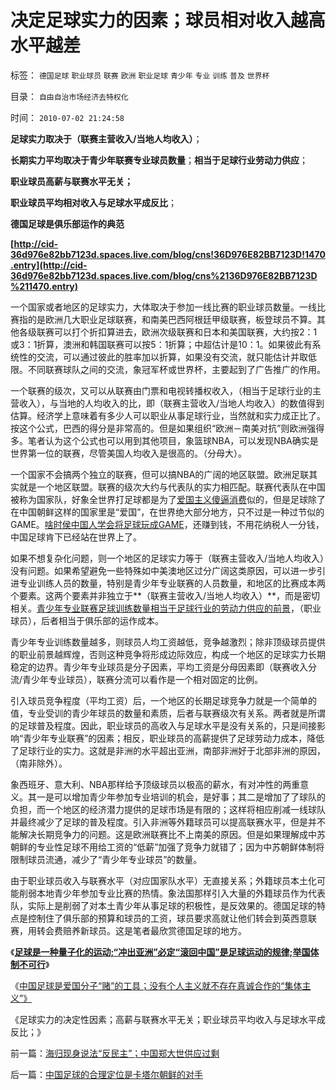 # 决定足球实力的因素；球员相对收入越高水平越差

标签： `德国足球` `职业球员` `联赛` `欧洲` `职业足球` `青少年` `专业` `训练` `普及` `世界杯` 

目录： `自由自治市场经济去特权化`

时间： `2010-07-02 21:24:58`

**足球实力取决于（联赛主营收入/当地人均收入）**；

**长期实力平均取决于青少年联赛专业球员数量**；**相当于足球行业劳动力供应**；

**职业球员高薪与联赛水平无关；**

**职业球员平均相对收入与足球水平成反比**；

**德国足球是俱乐部运作的典范**

**[http://cid-36d976e82bb7123d.spaces.live.com/blog/cns!36D976E82BB7123D!1470.entry](http://cid-36d976e82bb7123d.spaces.live.com/blog/cns%2136D976E82BB7123D%211470.entry)**

一个国家或者地区的足球实力，大体取决于参加一线比赛的职业球员数量。一线比赛指的是欧洲几大职业足球联赛，和南美巴西阿根廷甲级联赛，板登球员不算。其他各级联赛可以打个折扣算进去，欧洲次级联赛和日本和美国联赛，大约按2：1或3：1折算，澳洲和韩国联赛可以按5：1折算；中超估计是10：1。如果彼此有系统性的交流，可以通过彼此的胜率加以折算，如果没有交流，就只能估计并取低限。不同联赛球队之间的交流，象冠军杯或世界杯，主要起到了广告推广的作用。

一个联赛的级次，又可以从联赛由门票和电视转播权收入，（相当于足球行业的主营收入），与当地的人均收入的比，即（联赛主营收入/当地人均收入）的数值得到估算。经济学上意味着有多少人可以职业从事足球行业，当然就和实力成正比了。按这个公式，巴西的得分是非常高的。但是如果组织“欧洲－南美对抗”则欧洲强得多。笔者认为这个公式也可以用到其他项目，象篮球NBA，可以发现NBA确实是世界第一位的联赛，尽管美国人均收入是很高的。（分母大）。

一个国家不会搞两个独立的联赛，但可以搞NBA的广阔的地区联盟。欧洲足联其实就是一个地区联盟。联赛的级次大约与代表队的实力相匹配。联赛代表队在中国被称为国家队，好象全世界打足球都是为了[爱国主义傻逼消费](../../../2010/1/11/当爱国成为一种消费.md)似的，但是足球除了在中国朝鲜这样的国家里是“爱国”，在世界绝大部分地方，只不过是一种过节似的GAME。[啥时侯中国人学会将足球玩成GAME](../../../2010/6/24/中国足球从娃娃抓起淘汰好苗子.md)，还赚到钱，不用花纳税人一分钱，中国足球肯下已经站在世界上了。

如果不想复杂化问题，则一个地区的足球实力等于（联赛主营收入/当地人均收入）没有问题。如果希望避免一些特殊如中美澳地区过分广阔这类原因，可以进一步引进专业训练人员的数量，特别是青少年专业联赛的人员数量，和地区的比赛成本两个要素。这两个要素并非独立于**（联赛主营收入/当地人均收入）**，而是密切相关。[青少年专业联赛足球训练数量相当于足球行业的劳动力供应的前景](../../../2010/1/25/李嘉图效应，就业和收入萎缩定律.md)，（职业球员），后者相当于俱乐部的运作成本。

青少年专业训练数量越多，则球员人均工资越低，竞争越激烈；除非顶级球员提供的职业前景越辉煌，否则这种竞争将形成边际效应，构成一个地区的足球实力长期稳定的边界。青少年专业球员是分子因素，平均工资是分母因素即（联赛收入分流/青少年专业球员），联赛分流可以看作是一个相对固定的比例。

引入球员竞争程度（平均工资）后，一个地区的长期足球竞争力就是一个简单的值，专业受训的青少年球员的数量和素质，后者与联赛级次有关系。两者就是所谓的足球普及程度。因此，职业球员的高收入与足球水平是没有关系的，只是间接影响“青少年专业联赛”的因素；相反，职业球员的高薪提供了足球劳动力成本，降低了足球行业的实力。这就是非洲的水平超出亚洲，南部非洲好于北部非洲的原因，（南非除外）。

象西班牙、意大利、NBA那样给予顶级球员以极高的薪水，有对冲性的两重意义。其一是可以增加青少年参加专业培训的机会，是好事；其二是增加了了球队的负担，而一个地区的经济潜力提供的足球市场是有限的；这样将相应削减一线球队并最终减少了足球的普及程度。引入非洲等外籍球员可以提高联赛水平，但是并不能解决长期竞争力的问题。这是欧洲联赛比不上南美的原因。但是如果理解成中苏朝鲜的专业性足球不用给工资的“低薪”加强了竞争力就错了；因为中苏朝鲜体制将限制球员流通，减少了“青少年专业球员”的数量。

由于职业球员收入与联赛水平（对应国家队水平）无直接关系；外籍球员本土化可能削弱本地青少年参加专业比赛的热情。象法国那样引入大量的外籍球员作为代表队，实际上是削弱了对本土青少年从事足球的积极性，是反效果的。德国足球的特点是控制住了俱乐部的预算和球员的工资，球员要求高就让他们转会到英西意联赛，用转会费赔养新球员。这是笔者最欣赏德国足球的地方。

《[**足球是一种量子化的运动;“冲出亚洲”必定“滚回中国”是足球运动的规律;举国体制不可行**](../../../2010/7/1/“冲出亚洲”“滚回老家”是足球运动的规律.md)》

《[中国足球是爱国分子“赌”的工具；没有个人主义就不存在真诚合作的“集体主义”》](../../../2010/7/1/有什么样的球迷，就有什么样的中国足球.md)

《足球实力的决定性因素；高薪与联赛水平无关；职业球员平均收入与足球水平成反比；》



前一篇：[海归现身说法“反民主”；中国郑大世供应过剩](../../../2010/7/2/海归现身说法“反民主”；中国郑大世供应过剩.md)

后一篇：[中国足球的合理定位是卡塔尔朝鲜的对手](../../../2010/7/2/中国足球的合理定位是卡塔尔朝鲜的对手.md)
